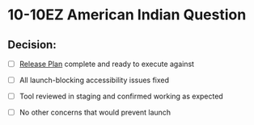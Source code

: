 # 10-10EZ American Indian Question

## Decision: 

- [ ] [Release Plan](https://github.com/department-of-veterans-affairs/va.gov-team/blob/master/products/health-care/application/va-application/American%20Indian%20question/product/Release%20Plan.md) complete and ready to execute against

- [ ] All launch-blocking accessibility issues fixed

- [ ] Tool reviewed in staging and confirmed working as expected

- [ ] No other concerns that would prevent launch
